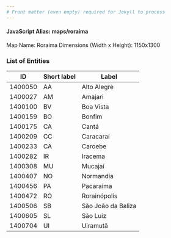 ```yaml
---
# Front matter (even empty) required for Jekyll to process
---
```


#### JavaScript Alias: maps/roraima

Map Name: Roraima
Dimensions (Width x Height): 1150x1300





### List of Entities

ID | Short label | Label
---|---|---|
1400050|AA|Alto Alegre
1400027|AM|Amajari
1400100|BV|Boa Vista
1400159|BO|Bonfim
1400175|CA|Cantá
1400209|CC|Caracaraí
1400233|CA|Caroebe
1400282|IR|Iracema
1400308|MU|Mucajaí
1400407|NO|Normandia
1400456|PA|Pacaraima
1400472|RO|Rorainópolis
1400506|SB|São João da Baliza
1400605|SL|São Luiz
1400704|UI|Uiramutã

